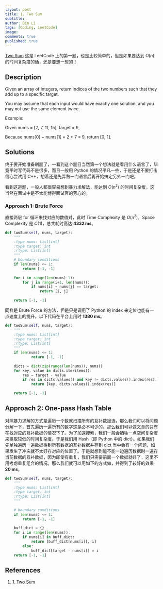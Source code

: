 ```yaml
---
layout: post
title: 1. Two Sum
subtitle:
author: Bin Li
tags: [Coding, LeetCode]
image: 
comments: true
published: true
---
```


[Two Sum](https://leetcode.com/problems/two-sum/) 这是 LeetCode 上的第一题，也是比较简单的，但是如果要达到 $O(n)$ 的时间复杂度的话，还是要想一想的！

## Description
Given an array of integers, return indices of the two numbers such that they add up to a specific target.

You may assume that each input would have exactly one solution, and you may not use the same element twice.

Example:

Given nums = [2, 7, 11, 15], target = 9,

Because nums[0] + nums[1] = 2 + 7 = 9,
return [0, 1].

## Solutions
终于要开始准备刷题了，一看到这个题目当然第一个想法就是看用什么语言了，毕竟平时写代码不是很多，而且一般用 Python 的情况平凡一些，于是还是不要打击信心尝试用 C++，想着还是先弄熟一门语言后再开始搞定另外一门吧。

看到这道题，一般人都很容易想到暴力求解法，能达到 $O(n^2)$ 的时间复杂度，这当然在面试中是不太能博得面试官的芳心的。

### Approach 1: Brute Force
直接两层 for 循环来找对应的数值对，此时 Time Complexity 是 $O(n^2)$，Space Complexity 是 $O(1)$，总共耗时高达 **4332 ms**。
```python
def twoSum(self, nums, target):
    """
    :type nums: List[int]
    :type target: int
    :rtype: List[int]
    """
    # boundary conditions
    if len(nums) <= 1:
        return [-1, -1]
    
    for i in range(len(nums)-1):
        for j in range(i+1, len(nums)):
            if nums[i] + nums[j] == target:
                return [i, j]
    
    return [-1, -1]
```

同样是 Brute Force 的方法，但是只是调用了 Python 的 index 来定位也能有一点速度上的提升，以下代码在平台上用时 **1380 ms**。
```python
def twoSum(self, nums, target):
    """
    :type nums: List[int]
    :type target: int
    :rtype: List[int]
    """
    if len(nums) <= 1:
            return [-1, -1]
            
    dicts = dict(zip(range(len(nums)), nums))
    for key, value in dicts.iteritems():
        res = target - value
        if res in dicts.values() and key != dicts.values().index(res):
            return [key, dicts.values().index(res)]
        
    return [-1, -1]
```

## Approach 2: One-pass Hash Table
对照暴力求解的方式是遍历一个数就扫描所有的互补数据选，那么我们可以将问题分解一下，首先遍历一遍所有的数字这是必不可少的，那么我们可以做文章的只有在找对应的互补数据的情况下了。为了加速搜索，我们一般会牺牲一点空间复杂度来换取较低的时间复杂度，于是我们用 Hash（即 Python 中的 dict）。如果我们先单独遍历一遍数据得到所有数据的互补数据并存到 dict 当中会有一个问题，如果发生了冲突就不太好存对应的位置了。于是就想到能不能一边遍历数据时一遍存当前数据的互补数据，因为即使有重复，我们只需要前面一个数据就好了，这里不用考虑重复组合的情况。那么我们就可以用如下的方式做，并得到了较好的效果 **20 ms**。

```python
def twoSum(self, nums, target):
    """
    :type nums: List[int]
    :type target: int
    :rtype: List[int]
    """
        
    # boundary conditions
    if len(nums) <= 1:
        return [-1, -1]
        
    buff_dict = {}
    for i in range(len(nums)):
        if nums[i] in buff_dict:
            return [buff_dict[nums[i]], i]
        else:
            buff_dict[target - nums[i]] = i
    return [-1, -1]
```

## References
1. [1. Two Sum](https://leetcode.com/problems/two-sum/)
